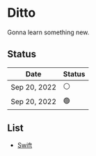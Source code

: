 # Ditto

Gonna learn something new.

## Status

| Date | Status |
| --- | --- |
| Sep 20, 2022 | ⚪️ |
| Sep 20, 2022 | 🟢 |

## List
- [Swift](https://github.com/f2u39/ditto/tree/master/swift)

